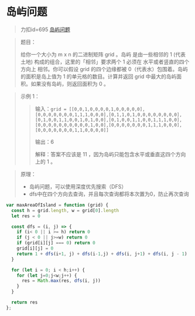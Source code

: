 # 岛屿问题
> 力扣id=695 [岛屿问题](https://leetcode.cn/problems/max-area-of-island/description/)

> 题目：
>
>给你一个大小为 m x n 的二进制矩阵 grid 。岛屿 是由一些相邻的 1 (代表土地) 构成的组合，这里的「相邻」要求两个 1 必须在 水平或者竖直的四个方向上 相邻。你可以假设 grid 的四个边缘都被 0（代表水）包围着。岛屿的面积是岛上值为 1 的单元格的数目。计算并返回 grid 中最大的岛屿面积。如果没有岛屿，则返回面积为 0 。

> 示例 1：
>> 输入：`grid = [[0,0,1,0,0,0,0,1,0,0,0,0,0],[0,0,0,0,0,0,0,1,1,1,0,0,0],[0,1,1,0,1,0,0,0,0,0,0,0,0],[0,1,0,0,1,1,0,0,1,0,1,0,0],[0,1,0,0,1,1,0,0,1,1,1,0,0],[0,0,0,0,0,0,0,0,0,0,1,0,0],[0,0,0,0,0,0,0,1,1,1,0,0,0],[0,0,0,0,0,0,0,1,1,0,0,0,0]]`
>>
>> 输出：6
>>
>> 解释：答案不应该是 11 ，因为岛屿只能包含水平或垂直这四个方向上的 1 。

>原理：
> - 岛屿问题，可以使用深度优先搜索（DFS）
> - dfs中在四个方向去查询，并且每次查询都将本次置为0，防止再次查询

```js
var maxAreaOfIsland = function (grid) {
  const h = grid.length, w = grid[0].length
  let res = 0

  const dfs = (i, j) => {
    if (i< 0 || i >= h) return 0
    if (j < 0 || j>=w) return 0
    if (grid[i][j] === 0) return 0
    grid[i][j] = 0
    return 1 + dfs(i+1, j) + dfs(i-1,j) + dfs(i, j+1) + dfs(i, j - 1)
  }

  for (let i = 0; i < h;i++) {
    for (let j=0;j<w;j++) {
      res = Math.max(res, dfs(i, j))
    }
  }

  return res
};
```
